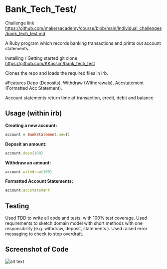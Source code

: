 # Bank_Tech_Test/
Challenge link
https://github.com/makersacademy/course/blob/main/individual_challenges/bank_tech_test.md

A Ruby program which records banking transactions and prints out account statements.

Installing / Getting started
git clone https://github.com/KKassim/bank_tech_test

Clones the repo and loads the required files in irb.

#Features
Depo (Deposits), Withdraw (Withdrawals), Accstatement (Formatted Acc Statement).

Account statements return time of transaction, credit, debit and balance

## Usage (within irb)

**Creating a new account:**
```ruby
account = BankStatement.new()
```

**Deposit an amount:**
```ruby
account.depo(100)
```

**Withdraw an amount:**
```ruby
account.withdraw(100)
```

**Formatted Account Statements:**
```ruby
account.accstatement
```
## Testing

Used TDD to write all code and tests,  with 100% test coverage.
Used requirements to sketch domain model with short methods with one responsibility (e.g. withdraw, deposit, statements ).
Used raised error messaging to check to stop overdraft.

## Screenshot of Code
![alt text](/relative/path/to/img.jpg?raw=true "banktechtest")

